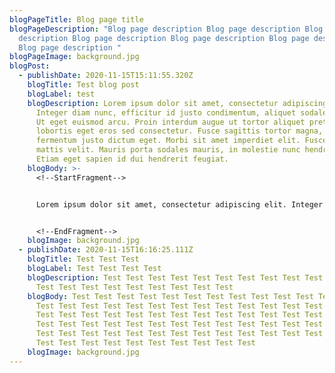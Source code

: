 ```yaml
---
blogPageTitle: Blog page title
blogPageDescription: "Blog page description Blog page description Blog page
  description Blog page description Blog page description Blog page description
  Blog page description "
blogPageImage: background.jpg
blogPost:
  - publishDate: 2020-11-15T15:11:55.320Z
    blogTitle: Test blog post
    blogLabel: test
    blogDescription: Lorem ipsum dolor sit amet, consectetur adipiscing elit.
      Integer diam nunc, efficitur id justo condimentum, aliquet sodales enim.
      Ut eget euismod arcu. Proin interdum augue ut tortor aliquet pretium. In
      lobortis eget eros sed consectetur. Fusce sagittis tortor magna, non
      fermentum justo dictum eget. Morbi sit amet imperdiet elit. Fusce quis
      mattis velit. Mauris porta sodales mauris, in molestie nunc hendrerit et.
      Etiam eget sapien id dui hendrerit feugiat.
    blogBody: >-
      <!--StartFragment-->


      Lorem ipsum dolor sit amet, consectetur adipiscing elit. Integer diam nunc, efficitur id justo condimentum, aliquet sodales enim. Ut eget euismod arcu. Proin interdum augue ut tortor aliquet pretium. In lobortis eget eros sed consectetur. Fusce sagittis tortor magna, non fermentum justo dictum eget. Morbi sit amet imperdiet elit. Fusce quis mattis velit. Mauris porta sodales mauris, in molestie nunc hendrerit et. Etiam eget sapien id dui hendrerit feugiat.


      <!--EndFragment-->
    blogImage: background.jpg
  - publishDate: 2020-11-15T16:16:25.111Z
    blogTitle: Test Test Test
    blogLabel: Test Test Test Test
    blogDescription: Test Test Test Test Test Test Test Test Test Test Test Test
      Test Test Test Test Test Test Test Test Test
    blogBody: Test Test Test Test Test Test Test Test Test Test Test Test Test Test
      Test Test Test Test Test Test Test Test Test Test Test Test Test Test Test
      Test Test Test Test Test Test Test Test Test Test Test Test Test Test Test
      Test Test Test Test Test Test Test Test Test Test Test Test Test Test Test
      Test Test Test Test Test Test Test Test Test Test Test Test Test Test Test
      Test Test Test Test Test Test Test Test Test Test
    blogImage: background.jpg
---
```

